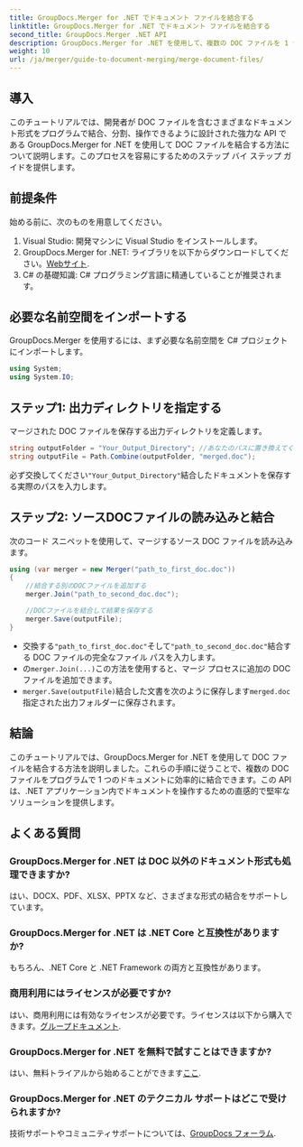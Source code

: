 ```yaml
---
title: GroupDocs.Merger for .NET でドキュメント ファイルを結合する
linktitle: GroupDocs.Merger for .NET でドキュメント ファイルを結合する
second_title: GroupDocs.Merger .NET API
description: GroupDocs.Merger for .NET を使用して、複数の DOC ファイルを 1 つのドキュメントにシームレスに結合する方法を学びます。この包括的なチュートリアルでは、前提条件、コード スニペット、FAQ を網羅した明確なステップ バイ ステップのアプローチが提供されます。
weight: 10
url: /ja/merger/guide-to-document-merging/merge-document-files/
---
```

## 導入

このチュートリアルでは、開発者が DOC ファイルを含むさまざまなドキュメント形式をプログラムで結合、分割、操作できるように設計された強力な API である GroupDocs.Merger for .NET を使用して DOC ファイルを結合する方法について説明します。このプロセスを容易にするためのステップ バイ ステップ ガイドを提供します。

## 前提条件

始める前に、次のものを用意してください。

1. Visual Studio: 開発マシンに Visual Studio をインストールします。
2. GroupDocs.Merger for .NET: ライブラリを以下からダウンロードしてください。[Webサイト](https://releases.groupdocs.com/merger/net/).
3. C# の基礎知識: C# プログラミング言語に精通していることが推奨されます。

## 必要な名前空間をインポートする

GroupDocs.Merger を使用するには、まず必要な名前空間を C# プロジェクトにインポートします。

```csharp
using System;
using System.IO;
```

## ステップ1: 出力ディレクトリを指定する

マージされた DOC ファイルを保存する出力ディレクトリを定義します。

```csharp
string outputFolder = "Your_Output_Directory"; //あなたのパスに置き換えてください
string outputFile = Path.Combine(outputFolder, "merged.doc");
```

必ず交換してください`"Your_Output_Directory"`結合したドキュメントを保存する実際のパスを入力します。

## ステップ2: ソースDOCファイルの読み込みと結合

次のコード スニペットを使用して、マージするソース DOC ファイルを読み込みます。

```csharp
using (var merger = new Merger("path_to_first_doc.doc"))
{
    //結合する別のDOCファイルを追加する
    merger.Join("path_to_second_doc.doc");

    //DOCファイルを結合して結果を保存する
    merger.Save(outputFile);
}
```


- 交換する`"path_to_first_doc.doc"`そして`"path_to_second_doc.doc"`結合する DOC ファイルの完全なファイル パスを入力します。
- の`merger.Join(...)`この方法を使用すると、マージ プロセスに追加の DOC ファイルを追加できます。
- `merger.Save(outputFile)`結合した文書を次のように保存します`merged.doc`指定された出力フォルダーに保存されます。

## 結論

このチュートリアルでは、GroupDocs.Merger for .NET を使用して DOC ファイルを結合する方法を説明しました。これらの手順に従うことで、複数の DOC ファイルをプログラムで 1 つのドキュメントに効率的に結合できます。この API は、.NET アプリケーション内でドキュメントを操作するための直感的で堅牢なソリューションを提供します。

## よくある質問

### GroupDocs.Merger for .NET は DOC 以外のドキュメント形式も処理できますか?

はい、DOCX、PDF、XLSX、PPTX など、さまざまな形式の結合をサポートしています。

### GroupDocs.Merger for .NET は .NET Core と互換性がありますか?

もちろん、.NET Core と .NET Framework の両方と互換性があります。

### 商用利用にはライセンスが必要ですか?

はい、商用利用には有効なライセンスが必要です。ライセンスは以下から購入できます。[グループドキュメント](https://purchase.groupdocs.com/buy).

### GroupDocs.Merger for .NET を無料で試すことはできますか?

はい、無料トライアルから始めることができます[ここ](https://releases.groupdocs.com/).

### GroupDocs.Merger for .NET のテクニカル サポートはどこで受けられますか?

技術サポートやコミュニティサポートについては、[GroupDocs フォーラム](https://forum.groupdocs.com/c/merger/32).